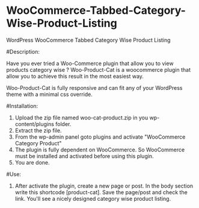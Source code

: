 WooCommerce-Tabbed-Category-Wise-Product-Listing
================================================

WordPress WooCommerce Tabbed Category Wise Product Listing




#Description:

Have you ever tried a Woo-Commerce plugin that allow you to view products category wise ?
Woo-Product-Cat is a woocommerce plugin that allow you to achieve this result in the most easiest way.


Woo-Product-Cat is fully responsive and can fit any of your WordPress theme with a minimal css override.


#Installation:

1. Upload the zip file named woo-cat-product.zip in you wp-content/plugins folder.
2. Extract the zip file.
3. From the wp-admin panel goto plugins and activate "WooCommerce Category Product"
4. The plugin is fully dependent on WooCommerce. So WooCommerce must be installed and activated before using this plugin.
5. You are done.


#Use:

1. After activate the plugin, create a new page or post. In the body section write this shortcode [product-cat].
   Save the page/post and check the link. You'll see a nicely designed category wise product listing.
